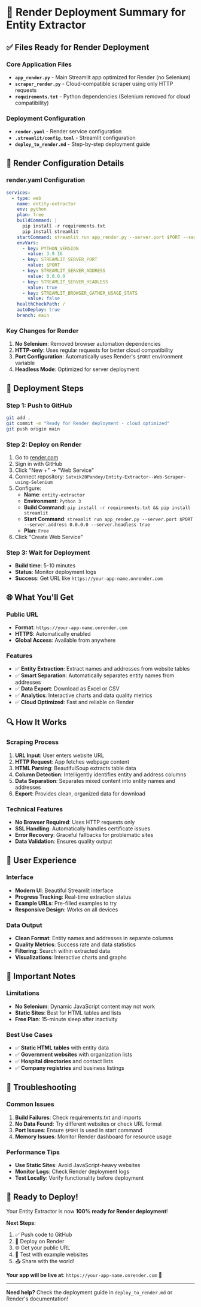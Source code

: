 # 🚀 Render Deployment Summary for Entity Extractor

## **✅ Files Ready for Render Deployment**

### **Core Application Files**
- **`app_render.py`** - Main Streamlit app optimized for Render (no Selenium)
- **`scraper_render.py`** - Cloud-compatible scraper using only HTTP requests
- **`requirements.txt`** - Python dependencies (Selenium removed for cloud compatibility)

### **Deployment Configuration**
- **`render.yaml`** - Render service configuration
- **`.streamlit/config.toml`** - Streamlit configuration
- **`deploy_to_render.md`** - Step-by-step deployment guide

## **🔧 Render Configuration Details**

### **render.yaml Configuration**
```yaml
services:
  - type: web
    name: entity-extractor
    env: python
    plan: free
    buildCommand: |
      pip install -r requirements.txt
      pip install streamlit
    startCommand: streamlit run app_render.py --server.port $PORT --server.address 0.0.0.0 --server.headless true
    envVars:
      - key: PYTHON_VERSION
        value: 3.9.16
      - key: STREAMLIT_SERVER_PORT
        value: $PORT
      - key: STREAMLIT_SERVER_ADDRESS
        value: 0.0.0.0
      - key: STREAMLIT_SERVER_HEADLESS
        value: true
      - key: STREAMLIT_BROWSER_GATHER_USAGE_STATS
        value: false
    healthCheckPath: /
    autoDeploy: true
    branch: main
```

### **Key Changes for Render**
1. **No Selenium**: Removed browser automation dependencies
2. **HTTP-only**: Uses regular requests for better cloud compatibility
3. **Port Configuration**: Automatically uses Render's `$PORT` environment variable
4. **Headless Mode**: Optimized for server deployment

## **🚀 Deployment Steps**

### **Step 1: Push to GitHub**
```bash
git add .
git commit -m "Ready for Render deployment - cloud optimized"
git push origin main
```

### **Step 2: Deploy on Render**
1. Go to [render.com](https://render.com)
2. Sign in with GitHub
3. Click "New +" → "Web Service"
4. Connect repository: `Satvik20Pandey/Entity-Extractor--Web-Scraper-using-Selenium`
5. Configure:
   - **Name**: `entity-extractor`
   - **Environment**: `Python 3`
   - **Build Command**: `pip install -r requirements.txt && pip install streamlit`
   - **Start Command**: `streamlit run app_render.py --server.port $PORT --server.address 0.0.0.0 --server.headless true`
   - **Plan**: `Free`
6. Click "Create Web Service"

### **Step 3: Wait for Deployment**
- **Build time**: 5-10 minutes
- **Status**: Monitor deployment logs
- **Success**: Get URL like `https://your-app-name.onrender.com`

## **🌐 What You'll Get**

### **Public URL**
- **Format**: `https://your-app-name.onrender.com`
- **HTTPS**: Automatically enabled
- **Global Access**: Available from anywhere

### **Features**
- ✅ **Entity Extraction**: Extract names and addresses from website tables
- ✅ **Smart Separation**: Automatically separates entity names from addresses
- ✅ **Data Export**: Download as Excel or CSV
- ✅ **Analytics**: Interactive charts and data quality metrics
- ✅ **Cloud Optimized**: Fast and reliable on Render

## **🔍 How It Works**

### **Scraping Process**
1. **URL Input**: User enters website URL
2. **HTTP Request**: App fetches webpage content
3. **HTML Parsing**: BeautifulSoup extracts table data
4. **Column Detection**: Intelligently identifies entity and address columns
5. **Data Separation**: Separates mixed content into entity names and addresses
6. **Export**: Provides clean, organized data for download

### **Technical Features**
- **No Browser Required**: Uses HTTP requests only
- **SSL Handling**: Automatically handles certificate issues
- **Error Recovery**: Graceful fallbacks for problematic sites
- **Data Validation**: Ensures quality output

## **📱 User Experience**

### **Interface**
- **Modern UI**: Beautiful Streamlit interface
- **Progress Tracking**: Real-time extraction status
- **Example URLs**: Pre-filled examples to try
- **Responsive Design**: Works on all devices

### **Data Output**
- **Clean Format**: Entity names and addresses in separate columns
- **Quality Metrics**: Success rate and data statistics
- **Filtering**: Search within extracted data
- **Visualizations**: Interactive charts and graphs

## **🚨 Important Notes**

### **Limitations**
- **No Selenium**: Dynamic JavaScript content may not work
- **Static Sites**: Best for HTML tables and lists
- **Free Plan**: 15-minute sleep after inactivity

### **Best Use Cases**
- ✅ **Static HTML tables** with entity data
- ✅ **Government websites** with organization lists
- ✅ **Hospital directories** and contact lists
- ✅ **Company registries** and business listings

## **🔧 Troubleshooting**

### **Common Issues**
1. **Build Failures**: Check requirements.txt and imports
2. **No Data Found**: Try different websites or check URL format
3. **Port Issues**: Ensure `$PORT` is used in start command
4. **Memory Issues**: Monitor Render dashboard for resource usage

### **Performance Tips**
- **Use Static Sites**: Avoid JavaScript-heavy websites
- **Monitor Logs**: Check Render deployment logs
- **Test Locally**: Verify functionality before deployment

## **🎯 Ready to Deploy!**

Your Entity Extractor is now **100% ready for Render deployment**!

**Next Steps**:
1. ✅ Push code to GitHub
2. 🚀 Deploy on Render
3. 🌐 Get your public URL
4. 🧪 Test with example websites
5. 📤 Share with the world!

**Your app will be live at**: `https://your-app-name.onrender.com` 🎉

---

**Need help?** Check the deployment guide in `deploy_to_render.md` or Render's documentation!

